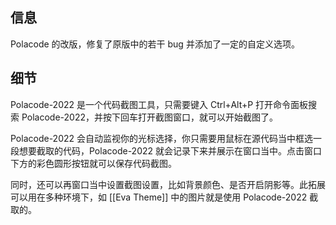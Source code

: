 ## 信息

Polacode 的改版，修复了原版中的若干 bug 并添加了一定的自定义选项。

## 细节

Polacode-2022 是一个代码截图工具，只需要键入 Ctrl+Alt+P 打开命令面板搜索 Polacode-2022，并按下回车打开截图窗口，就可以开始截图了。

Polacode-2022 会自动监视你的光标选择，你只需要用鼠标在源代码当中框选一段想要截取的代码，Polacode-2022 就会记录下来并展示在窗口当中。点击窗口下方的彩色圆形按钮就可以保存代码截图。

同时，还可以再窗口当中设置截图设置，比如背景颜色、是否开启阴影等。此拓展可以用在多种环境下，如 [[Eva Theme]] 中的图片就是使用 Polacode-2022 截取的。